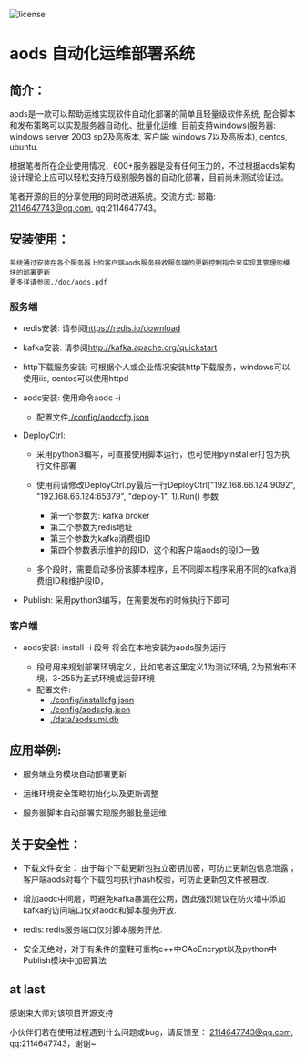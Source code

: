 ![license](https://img.shields.io/badge/license-MIT-brightgreen.svg)
# aods 自动化运维部署系统
## 简介：
aods是一款可以帮助运维实现软件自动化部署的简单且轻量级软件系统, 配合脚本和发布策略可以实现服务器自动化、批量化运维. 目前支持windows(服务器: windows server 2003 sp2及高版本, 客户端: windows 7以及高版本), centos, ubuntu.

根据笔者所在企业使用情况，600+服务器是没有任何压力的，不过根据aods架构设计理论上应可以轻松支持万级别服务器的自动化部署，目前尚未测试验证过。

笔者开源的目的分享使用的同时改进系统。交流方式: 邮箱: 2114647743@qq.com, qq:2114647743。

## 安装使用：
    系统通过安装在各个服务器上的客户端aods服务接收服务端的更新控制指令来实现其管理的模块的部署更新
    更多详请参阅./doc/aods.pdf
### 服务端  
* redis安装: 请参阅<https://redis.io/download>
   
* kafka安装: 请参阅<http://kafka.apache.org/quickstart>
   
* http下载服务安装: 可根据个人或企业情况安装http下载服务，windows可以使用iis, centos可以使用httpd
   
* aodc安装: 使用命令aodc -i
  - 配置文件[./config/aodccfg.json](config/aodccfg.json "aodc服务配置文件")

* DeployCtrl: 
   - 采用python3编写，可直接使用脚本运行，也可使用pyinstaller打包为执行文件部署

   - 使用前请修改DeployCtrl.py最后一行DeployCtrl("192.168.66.124:9092", "192.168.66.124:65379", "deploy-1", 1).Run() 参数
      + 第一个参数为: kafka broker
      + 第二个参数为redis地址
      + 第三个参数为kafka消费组ID
      + 第四个参数表示维护的段ID，这个和客户端aods的段ID一致
   - 多个段时，需要启动多份该脚本程序，且不同脚本程序采用不同的kafka消费组ID和维护段ID，
      
    
* Publish: 采用python3编写，在需要发布的时候执行下即可

### 客户端
* aods安装: install -i 段号 将会在本地安装为aods服务运行

  - 段号用来规划部署环境定义，比如笔者这里定义1为测试环境, 2为预发布环境，3-255为正式环境或运营环境
  - 配置文件: 
    + [./config/installcfg.json](config/installcfg.json "安装程序配置文件")
    + [./config/aodscfg.json](config/aodscfg.json "部署服务客户端配置文件")
    + [./data/aodsumi.db](data/aodsumi.db "部署服务管理项目数据文件")
    
## 应用举例:
* 服务端业务模块自动部署更新

* 运维环境安全策略初始化以及更新调整

* 服务器脚本自动部署实现服务器批量运维
## 关于安全性：
* 下载文件安全： 由于每个下载更新包独立密钥加密，可防止更新包信息泄露；客户端aods对每个下载包均执行hash校验，可防止更新包文件被篡改.

* 增加aodc中间层，可避免kafka暴漏在公网，因此强烈建议在防火墙中添加kafka的访问端口仅对aodc和脚本服务开放.

* redis: redis服务端口仅对脚本服务开放.

* 安全无绝对，对于有条件的童鞋可重构c++中CAoEncrypt以及python中Publish模块中加密算法

## at last
 感谢束大师对该项目开源支持

 小伙伴们若在使用过程遇到什么问题或bug，请反馈至： 2114647743@qq.com, qq:2114647743，谢谢~

